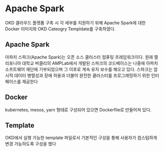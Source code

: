 Apache Spark
============
OKD 클라우드 플랫폼 구축 시 각 세부를 지원하기 위해 Apache Spark에 대한 Docker 이미지와 OKD Cateogry Templdate를 구축하였다.

## Apache Spark
아파치 스파크(Apache Spark)는 오픈 소스 클러스터 컴퓨팅 프레임워크이다. 원래 캘리포니아 대학교 버클리의 AMPLab에서 개발된 스파크의 코드베이스는 나중에 아파치 소프트웨어 재단에 기부되었으며 그 이후로 계속 유지 보수를 해오고 있다. 스파크는 암시적 데이터 병렬성과 장애 허용과 더불어 완전한 클러스터를 프로그래밍하기 위한 인터페이스를 제공한다

## Docker
kubernetes, mesos, yarn 형태로 구성되어 있으면 Dockerfile로 만들어져 있다.

## Template
OKD에서 실행 가능한 template 파일로서 기본적인 구성을 통해 사용자가 컴스텀하게 변경 가능하도록 구성을 했다
